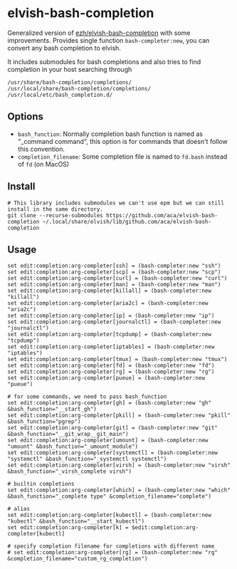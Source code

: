 # elvish-bash-completion

Generalized version of [ezh/elvish-bash-completion](https://github.com/ezh/elvish-bash-completion) with some improvements.
Provides single function `bash-completer:new`, you can convert any bash completion to elvish.

It includes submodules for bash completions and also tries to find completion in your host searching through
```
/usr/share/bash-completion/completions/
/usr/local/share/bash-completion/completions/
/usr/local/etc/bash_completion.d/
```

## Options
- `bash_function`: Normally completion bash function is named as "_command command", this option is for commands that doesn't follow this convention.
- `completion_filename`: Some completion file is named to `fd.bash` instead of `fd` (on MacOS)

## Install

```
# This library includes submodules we can't use epm but we can still install in the same directory.
git clone --recurse-submodules https://github.com/aca/elvish-bash-completion ~/.local/share/elvish/lib/github.com/aca/elvish-bash-completion
```

## Usage
```
set edit:completion:arg-completer[ssh] = (bash-completer:new "ssh")
set edit:completion:arg-completer[scp] = (bash-completer:new "scp")
set edit:completion:arg-completer[curl] = (bash-completer:new "curl")
set edit:completion:arg-completer[man] = (bash-completer:new "man")
set edit:completion:arg-completer[killall] = (bash-completer:new "killall")
set edit:completion:arg-completer[aria2c] = (bash-completer:new "aria2c")
set edit:completion:arg-completer[ip] = (bash-completer:new "ip")
set edit:completion:arg-completer[journalctl] = (bash-completer:new "journalctl")
set edit:completion:arg-completer[tcpdump] = (bash-completer:new "tcpdump")
set edit:completion:arg-completer[iptables] = (bash-completer:new "iptables")
set edit:completion:arg-completer[tmux] = (bash-completer:new "tmux")
set edit:completion:arg-completer[fd] = (bash-completer:new "fd")
set edit:completion:arg-completer[rg] = (bash-completer:new "rg")
set edit:completion:arg-completer[pueue] = (bash-completer:new "pueue")

# for some commands, we need to pass bash_function
set edit:completion:arg-completer[gh] = (bash-completer:new "gh" &bash_function="__start_gh")
set edit:completion:arg-completer[pkill] = (bash-completer:new "pkill" &bash_function="pgrep")
set edit:completion:arg-completer[git] = (bash-completer:new "git" &bash_function="__git_wrap__git_main")
set edit:completion:arg-completer[umount] = (bash-completer:new "umount" &bash_function="_umount_module")
set edit:completion:arg-completer[systemctl] = (bash-completer:new "systemctl" &bash_function="_systemctl systemctl")
set edit:completion:arg-completer[virsh] = (bash-completer:new "virsh" &bash_function="_virsh_complete virsh")

# builtin completions
set edit:completion:arg-completer[which] = (bash-completer:new "which"  &bash_function="_complete type" &completion_filename="complete")

# alias
set edit:completion:arg-completer[kubectl] = (bash-completer:new "kubectl" &bash_function="__start_kubectl")
set edit:completion:arg-completer[k] = $edit:completion:arg-completer[kubectl]

# specify completion filename for completions with different name
# set edit:completion:arg-completer[rg] = (bash-completer:new "rg" &completion_filename="custom_rg_completion")
```
